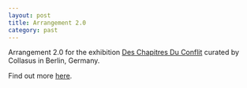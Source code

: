 ```yaml
---
layout: post
title: Arrangement 2.0
category: past
---
```


Arrangement 2.0 for the exhibition [Des Chapitres Du Conflit](http://www.berlinartlink.com/2010/11/05/des-chapitres-du-conflit/) curated by Collasus in Berlin, Germany.

Find out more [here](http://calebwaldorf.net/posts/des-chapitres-du-conflit/?utm_source=feedburner&utm_medium=feed&utm_campaign=Feed%3A+cw+%28website+of+caleb+waldorf%29).